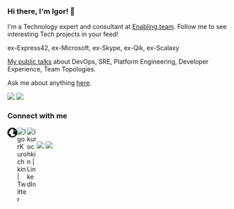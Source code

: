 ### Hi there, I'm Igor! 👋

I'm a Technology expert and consultant at [Enabling.team][website]. Follow me to see interesting Tech projects in your feed!

ex-Express42, ex-Microsoft, ex-Skype, ex-Qik, ex-Scalaxy

[My public talks](https://github.com/ikurochkin/public-talks/blob/main/README.md) about DevOps, SRE, Platform Engineering, Developer Experience, Team Topologies.

Ask me about anything [here](https://github.com/ikurochkin/ikurochkin/issues).

<p align="left">
  <img src="https://github-readme-stats.vercel.app/api?username=ikurochkin&count_private=true&show_icons=true" />
  <img src="https://streak-stats.demolab.com?user=ikurochkin" />
</p>

### Connect with me

[<img align="left" alt="enabling.team" width="22" src="https://raw.githubusercontent.com/iconic/open-iconic/master/svg/globe.svg" />][website]
[<img align="left" alt="IgorKurochkin | Twitter" width="22" src="https://cdn.jsdelivr.net/npm/simple-icons@v3/icons/twitter.svg" />][twitter]
[<img align="left" alt="ikurochkin | LinkedIn" width="22" src="https://cdn.jsdelivr.net/npm/simple-icons@v3/icons/linkedin.svg" />][linkedin]<br />

![](https://komarev.com/ghpvc/?username=ikurochkin)
![](https://hit.yhype.me/github/profile?user_id=330798)

[website]: https://enabling.team
[twitter]: https://x.com/IgorKurochkin
[linkedin]: https://linkedin.com/in/ikurochkin

